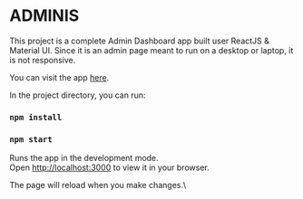 # ADMINIS

This project is a complete Admin Dashboard app built user ReactJS & Material UI. Since it is an admin page meant to run on a desktop or laptop, it is not responsive.

You can visit the app [here](). 

In the project directory, you can run:

### `npm install`
### `npm start`

Runs the app in the development mode.\
Open [http://localhost:3000](http://localhost:3000) to view it in your browser.

The page will reload when you make changes.\

